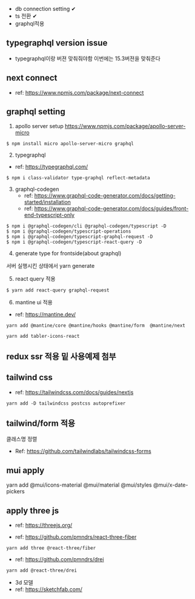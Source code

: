 - db connection setting ✔
- ts 전환 ✔
- graphql적용

## typegraphql version issue

- typegraphql이랑 버젼 맞춰줘야함 이번에는 15.3버젼을 맞춰준다

## next connect

- ref: https://www.npmjs.com/package/next-connect

## graphql setting

1. apollo server setup
   https://www.npmjs.com/package/apollo-server-micro

```
$ npm install micro apollo-server-micro graphql
```

2. typegraphql

- ref: https://typegraphql.com/

```
$ npm i class-validator type-graphql reflect-metadata
```

3. graphql-codegen
   - ref: https://www.graphql-code-generator.com/docs/getting-started/installation
   - ref: https://www.graphql-code-generator.com/docs/guides/front-end-typescript-only

```
$ npm i @graphql-codegen/cli @graphql-codegen/typescript -D
$ npm i @graphql-codegen/typescript-operations
$ npm i @graphql-codegen/typescript-graphql-request -D
$ npm i @graphql-codegen/typescript-react-query -D
```

4. generate type for frontside(about graphql)

서버 실행시킨 상태에서
yarn generate

5. react query 적용

```
$ yarn add react-query graphql-request
```

6. mantine ui 적용

- ref: https://mantine.dev/

```
yarn add @mantine/core @mantine/hooks @mantine/form  @mantine/next

yarn add tabler-icons-react
```

## redux ssr 적용 밑 사용예제 첨부

## tailwind css

- ref: https://tailwindcss.com/docs/guides/nextjs

```
yarn add -D tailwindcss postcss autoprefixer

```

## tailwind/form 적용

클래스명 정렬

- Ref: https://github.com/tailwindlabs/tailwindcss-forms

## mui apply

yarn add @mui/icons-material @mui/material @mui/styles @mui/x-date-pickers

## apply three js

- ref: https://threejs.org/

- ref: https://github.com/pmndrs/react-three-fiber

```
yarn add three @react-three/fiber
```

- ref: https://github.com/pmndrs/drei

```
yarn add @react-three/drei
```

- 3d 모델
- ref: https://sketchfab.com/
